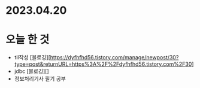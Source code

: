 # 2023.04.20

# 오늘 한 것

* til작성 [블로깅][https://dyfhfhd56.tistory.com/manage/newpost/30?type=post&returnURL=https%3A%2F%2Fdyfhfhd56.tistory.com%2F30]
* jdbc [블로깅][]
* 정보처리기사 필기 공부
